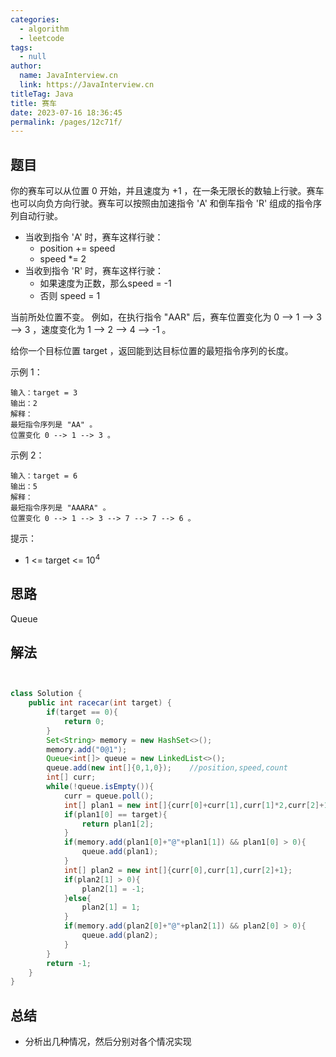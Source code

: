 ```yaml
---
categories: 
  - algorithm
  - leetcode
tags: 
  - null
author: 
  name: JavaInterview.cn
  link: https://JavaInterview.cn
titleTag: Java
title: 赛车
date: 2023-07-16 18:36:45
permalink: /pages/12c71f/
---
```


## 题目

你的赛车可以从位置 0 开始，并且速度为 +1 ，在一条无限长的数轴上行驶。赛车也可以向负方向行驶。赛车可以按照由加速指令 'A' 和倒车指令 'R' 组成的指令序列自动行驶。
* 当收到指令 'A' 时，赛车这样行驶：
  * position += speed
  * speed *= 2
* 当收到指令 'R' 时，赛车这样行驶：
  * 如果速度为正数，那么speed = -1
  * 否则 speed = 1

当前所处位置不变。
例如，在执行指令 "AAR" 后，赛车位置变化为 0 --> 1 --> 3 --> 3 ，速度变化为 1 --> 2 --> 4 --> -1 。

给你一个目标位置 target ，返回能到达目标位置的最短指令序列的长度。



示例 1：

    输入：target = 3
    输出：2
    解释：
    最短指令序列是 "AA" 。
    位置变化 0 --> 1 --> 3 。
示例 2：

    输入：target = 6
    输出：5
    解释：
    最短指令序列是 "AAARA" 。
    位置变化 0 --> 1 --> 3 --> 7 --> 7 --> 6 。


提示：

* 1 <= target <= 10<sup>4</sup>

## 思路

Queue

## 解法
```java


class Solution {
    public int racecar(int target) {
        if(target == 0){
            return 0;
        }
        Set<String> memory = new HashSet<>();
        memory.add("0@1");
        Queue<int[]> queue = new LinkedList<>();
        queue.add(new int[]{0,1,0});    //position,speed,count
        int[] curr;
        while(!queue.isEmpty()){
            curr = queue.poll();
            int[] plan1 = new int[]{curr[0]+curr[1],curr[1]*2,curr[2]+1};
            if(plan1[0] == target){
                return plan1[2];
            }
            if(memory.add(plan1[0]+"@"+plan1[1]) && plan1[0] > 0){
                queue.add(plan1);
            }
            int[] plan2 = new int[]{curr[0],curr[1],curr[2]+1};
            if(plan2[1] > 0){
                plan2[1] = -1;
            }else{
                plan2[1] = 1;
            }
            if(memory.add(plan2[0]+"@"+plan2[1]) && plan2[0] > 0){
                queue.add(plan2);
            }
        }
        return -1;
    }
}
```

## 总结

- 分析出几种情况，然后分别对各个情况实现 

